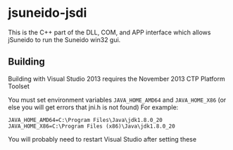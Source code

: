 jsuneido-jsdi
=============

This is the C++ part of the DLL, COM, and APP interface which allows jSuneido to run the Suneido win32 gui.

Building
--------
Building with Visual Studio 2013 requires the November 2013 CTP Platform Toolset

You must set environment variables `JAVA_HOME_AMD64` and `JAVA_HOME_X86`
(or else you will get errors that jni.h is not found) For example:

```
JAVA_HOME_AMD64=C:\Program Files\Java\jdk1.8.0_20
JAVA_HOME_X86=C:\Program Files (x86)\Java\jdk1.8.0_20
```

You will probably need to restart Visual Studio after setting these
